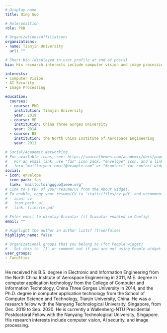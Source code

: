 ```yaml
---
# Display name
title: Qing Guo

# Role/position
role: PhD

# Organizations/Affiliations
organizations:
- name: Tianjin University
  url: ""

# Short bio (displayed in user profile at end of posts)
bio: His research interests include computer vision and image processing.

interests:
- Computer Vision
- AI Security
- Image Processing

education:
  courses:
  - course: PhD
    institution: Tianjin University
    year: 2019
  - course: ME
    institution: China Three Gorges University
    year: 2014
  - course: BS
    institution: the North China Institute of Aerospace Engineering
    year: 2011

# Social/Academic Networking
# For available icons, see: https://sourcethemes.com/academic/docs/page-builder/#icons
#   For an email link, use "fas" icon pack, "envelope" icon, and a link in the
#   form "mailto:your-email@example.com" or "#contact" for contact widget.
social:
- icon: envelope
  icon_pack: fas
  link: 'mailto:tsingqguo@ieee.org'
# Link to a PDF of your resume/CV from the About widget.
# To enable, copy your resume/CV to `static/files/cv.pdf` and uncomment the lines below.
# - icon: cv
#   icon_pack: ai
#   link: files/cv.pdf

# Enter email to display Gravatar (if Gravatar enabled in Config)
email: ""

# Highlight the author in author lists? (true/false)
highlight_name: false

# Organizational groups that you belong to (for People widget)
#   Set this to `[]` or comment out if you are not using People widget.
user_groups:
- Faculties
---
```


He received his B.S. degree in Electronic and Information Engineering from the North China Institute of Aerospace Engineering in 2011, M.E. degree in computer application technology from the College of Computer and Information Technology, China Three Gorges University in 2014, and the Ph.D. degree in computer application technology from the School of Computer Science and Technology, Tianjin University, China. He was a research fellow with the Nanyang Technological University, Singapore, from Dec. 2019 to Sep. 2020. He is currently a Wallenberg-NTU Presidential Postdoctoral Fellow with the Nanyang Technological University, Singapore. His research interests include computer vision, AI security, and image processing.
